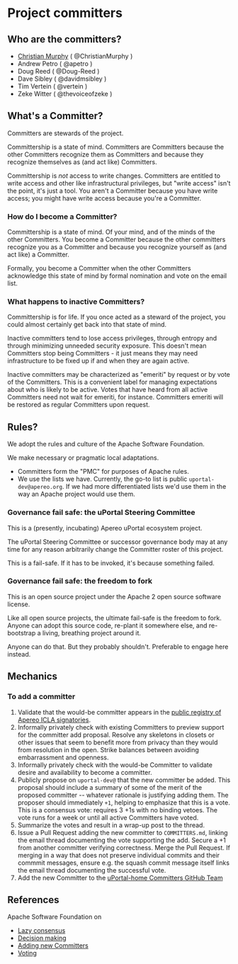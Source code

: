 # Project committers

## Who are the committers?

+ [Christian Murphy][Christian Murphy committer election record] ( @ChristianMurphy )
+ Andrew Petro ( @apetro )
+ Doug Reed ( @Doug-Reed )
+ Dave Sibley ( @davidmsibley )
+ Tim Vertein ( @vertein )
+ Zeke Witter ( @thevoiceofzeke )

## What's a Committer?

Committers are stewards of the project.

Committership is a state of mind. Committers are Committers because the other Committers recognize them as Committers and because they recognize themselves as (and act like) Committers.

Committership is *not* access to write changes. Committers are entitled to write access and other like infrastructural privileges, but "write access" isn't the point, it's just a tool. You aren't a Committer because you have write access; you might have write access because you're a Committer.

### How do I become a Committer?

Committership is a state of mind. Of your mind, and of the minds of the other Committers. You become a Committer because the other committers recognize you as a Committer and because you recognize yourself as (and act like) a Committer.

Formally, you become a Committer when the other Committers acknowledge this state of mind by formal nomination and vote on the email list.

### What happens to inactive Committers?

Committership is for life. If you once acted as a steward of the project, you could almost certainly get back into that state of mind.

Inactive committers tend to lose access privileges, through entropy and through minimizing unneeded security exposure. This doesn't mean Committers stop being Committers - it just means they may need infrastructure to be fixed up if and when they are again active.

Inactive committers may be characterized as "emeriti" by request or by vote of the Committers. This is a convenient label for managing expectations about who is likely to be active. Votes that have heard from all active Committers need not wait for emeriti, for instance. Committers emeriti will be restored as regular Committers upon request.

## Rules?

We adopt the rules and culture of the Apache Software Foundation.

We make necessary or pragmatic local adaptations.

+ Committers form the "PMC" for purposes of Apache rules.
+ We use the lists we have. Currently, the go-to list is public  `uportal-dev@apereo.org`. If we had more differentiated lists we'd use them in the way an Apache project would use them.

### Governance fail safe: the uPortal Steering Committee

This is a (presently, incubating) Apereo uPortal ecosystem project.

The uPortal Steering Committee or successor governance body may at any time for any reason arbitrarily change the Committer roster of this project.

This is a fail-safe. If it has to be invoked, it's because something failed.

### Governance fail safe: the freedom to fork

This is an open source project under the Apache 2 open source software license.

Like all open source projects, the ultimate fail-safe is the freedom to fork. Anyone can adopt this source code, re-plant it somewhere else, and re-bootstrap a living, breathing project around it.

Anyone can do that. But they probably shouldn't. Preferable to engage here instead.

## Mechanics

### To add a committer

1. Validate that the would-be committer appears in the [public registry of Apereo ICLA signatories][].
2. Informally privately check with existing Committers to preview support for the committer add proposal. Resolve any skeletons in closets or other issues that seem to benefit more from privacy than they would from resolution in the open. Strike balances between avoiding embarrassment and openness.
3. Informally privately check with the would-be Committer to validate desire and availability to become a committer.
4. Publicly propose on `uportal-dev@` that the new committer be added. This proposal should include a summary of some of the merit of the proposed committer -- whatever rationale is justifying adding them. The proposer should immediately `+1`, helping to emphasize that this is a vote. This is a consensus vote: requires 3 +1s with no binding vetoes. The vote runs for a week or until all active Committers have voted.
5. Summarize the votes and result in a wrap-up post to the thread.
6. Issue a Pull Request adding the new committer to `COMMITTERS.md`, linking the email thread documenting the vote supporting the add. Secure a +1 from another committer verifying correctness. Merge the Pull Request. If merging in a way that does not preserve individual commits and their commmit messages, ensure e.g. the squash commit message itself links the email thread documenting the successful vote.
7. Add the new Committer to the [uPortal-home Committers GitHub Team][]



## References

Apache Software Foundation on

+ [Lazy consensus](https://community.apache.org/committers/lazyConsensus.html)
+ [Decision making](https://community.apache.org/committers/decisionMaking.html)
+ [Adding new Committers](https://community.apache.org/newcommitter.html)
+ [Voting](https://community.apache.org/committers/voting.html)


[public registry of Apereo ICLA signatories]: http://licensing.apereo.org/
[uPortal-home Committers GitHub team]: https://github.com/orgs/UW-Madison-DoIT/teams/uportal-home-committers

[Christian Murphy committer election record]: https://groups.google.com/a/apereo.org/d/msg/uportal-dev/qcl7cyVWCDU/Z_mUyIXBAQAJ

